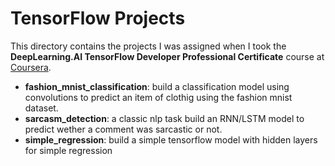 # TensorFlow Projects
This directory contains the projects I was assigned when I took the **DeepLearning.AI TensorFlow Developer Professional Certificate** course at [Coursera](https://www.coursera.org/professional-certificates/tensorflow-in-practice).

* **fashion_mnist_classification**: build a classification model using convolutions to predict an item of clothig using the fashion mnist dataset.
* **sarcasm_detection**: a classic nlp task build an RNN/LSTM model to predict wether a comment was sarcastic or not. 
* **simple_regression**: build a simple tensorflow model with hidden layers for simple regression
